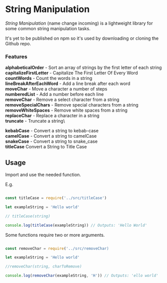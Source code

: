 # String Manipulation

*String Manipulation* (name change incoming) is a lightweight library for some common string manipulation tasks.

It's yet to be published on npm so it's used by downloading or cloning the Github repo.

### Features

**alphabeticalOrder** - Sort an array of strings by the first letter of each string\
**capitalizeFirstLetter** - Capitalize The First Letter Of Every Word\
**countWords** - Count the words in a string\
**lineBreakAfterEachWord** - Add a line break after each word\
**moveChar** - Move a character a number of steps\
**numberedList** - Add a number before each line\
**removeChar** - Remove a select character from a string\
**removeSpecialChars** - Remove special characters from a string\
**removeWhiteSpaces** - Remove white spaces from a string\
**replaceChar** - Replace a character in a string\
**truncate** - Truncate a string\

**kebabCase** - Convert a string to kebab-case\
**camelCase** - Convert a string to camelCase\
**snakeCase** - Convert a string to snake_case\
**titleCase** Convert a String to Title Case

## Usage

Import and use the needed function.

E.g.

```javascript

const titleCase = require('../src/titleCase')

let exampleString = 'Hello world'

// titleCase(string)

console.log(titleCase(exampleString)) // Outputs: 'Hello World'

```

Some functions require two or more arguments.

```javascript

const removeChar = require('../src/removeChar)

let exampleString = 'Hello world'

//removeChar(string, charToRemove)

console.log(removeChar(exampleString, 'H')) // Outputs: 'ello world'




```
